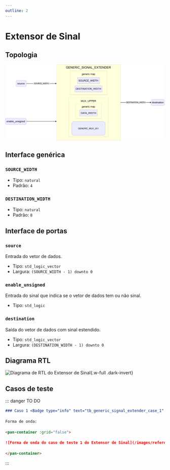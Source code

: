 ```yaml
---
outline: 2
---
```


# Extensor de Sinal

## Topologia

![alt text](/public/images/reference/report_components/generic_signal_extender.drawio.svg)

## Interface genérica

### `SOURCE_WIDTH` <Badge type="neutral" text="GENERIC" />
- Tipo: `natural`
- Padrão: `4`

### `DESTINATION_WIDTH` <Badge type="neutral" text="GENERIC" />
- Tipo: `natural`
- Padrão: `8`

## Interface de portas

### `source` <Badge type="success" text="INPUT" />

Entrada do vetor de dados.

- Tipo: `std_logic_vector`
- Largura: `(SOURCE_WIDTH - 1) downto 0`

### `enable_unsigned` <Badge type="success" text="INPUT" />

Entrada do sinal que indica se o vetor de dados tem ou não sinal.

- Tipo: `std_logic`

### `destination` <Badge type="danger" text="OUTPUT" />

Saída do vetor de dados com sinal estendido.

- Tipo: `std_logic_vector`
- Largura: `(DESTINATION_WIDTH - 1) downto 0`


## Diagrama RTL

<pan-container>

![Diagrama de RTL do Extensor de Sinal](/images/reference/entities/generic_signal_extender_netlist.svg){.w-full .dark-invert}

</pan-container>

## Casos de teste

::: danger TO DO

```md
### Caso 1 <Badge type="info" text="tb_generic_signal_extender_case_1" />

Forma de onda:

<pan-container :grid="false">

![Forma de onda do caso de teste 1 do Extensor de Sinal](/images/reference/entities/tb_generic_signal_extender_case_1.svg){.w-full .dark-invert}

</pan-container>

```

:::
